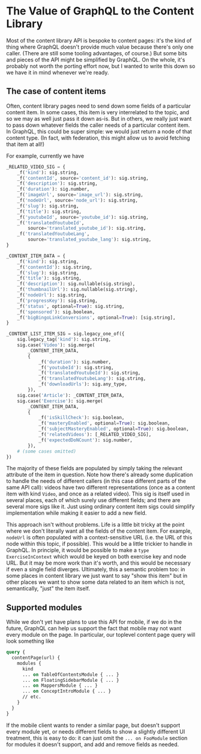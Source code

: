 # The Value of GraphQL to the Content Library

Most of the content library API is bespoke to content pages: it's the kind of thing where GraphQL doesn't provide much value because there's only one caller.  (There are still some tooling advantages, of course.)  But some bits and pieces of the API might be simplified by GraphQL.  On the whole, it's probably not worth the porting effort now, but I wanted to write this down so we have it in mind whenever we're ready.

## The case of content items

Often, content library pages need to send down some fields of a particular content item.  In some cases, this item is very interrelated to the topic, and so we may as well just pass it down as-is.  But in others, we really just want to pass down whatever fields the caller needs of a particular content item.  In GraphQL, this could be super simple: we would just return a node of that content type.  (In fact, with federation, this might allow us to avoid fetching that item at all!)

For example, currently we have
```python
_RELATED_VIDEO_SIG = {
    _f('kind'): sig.string,
    _f('contentId', source='content_id'): sig.string,
    _f('description'): sig.string,
    _f('duration'): sig.number,
    _f('imageUrl', source='image_url'): sig.string,
    _f('nodeUrl', source='node_url'): sig.string,
    _f('slug'): sig.string,
    _f('title'): sig.string,
    _f('youtubeId', source='youtube_id'): sig.string,
    _f('translatedYoutubeId',
        source='translated_youtube_id'): sig.string,
    _f('translatedYoutubeLang',
        source='translated_youtube_lang'): sig.string,
}

_CONTENT_ITEM_DATA = {
    _f('kind'): sig.string,
    _f('contentId'): sig.string,
    _f('slug'): sig.string,
    _f('title'): sig.string,
    _f('description'): sig.nullable(sig.string),
    _f('thumbnailUrl'): sig.nullable(sig.string),
    _f('nodeUrl'): sig.string,
    _f('progressKey'): sig.string,
    _f('status', optional=True): sig.string,
    _f('sponsored'): sig.boolean,
    _f('bigBingoLinkConversions', optional=True): [sig.string],
}

_CONTENT_LIST_ITEM_SIG = sig.legacy_one_of({
    sig.legacy_tag('kind'): sig.string,
    sig.case('Video'): sig.merge(
        _CONTENT_ITEM_DATA,
        {
            _f('duration'): sig.number,
            _f('youtubeId'): sig.string,
            _f('translatedYoutubeId'): sig.string,
            _f('translatedYoutubeLang'): sig.string,
            _f('downloadUrls'): sig.any_type,
        }),
    sig.case('Article'): _CONTENT_ITEM_DATA,
    sig.case('Exercise'): sig.merge(
        _CONTENT_ITEM_DATA,
        {
            _f('isSkillCheck'): sig.boolean,
            _f('masteryEnabled', optional=True): sig.boolean,
            _f('subjectMasteryEnabled', optional=True): sig.boolean,
            _f('relatedVideos'): [_RELATED_VIDEO_SIG],
            _f('expectedDoNCount'): sig.number,
        }),
    # (some cases omitted)
})
```
The majority of these fields are populated by simply taking the relevant attribute of the item in question.  Note how there's already some duplication to handle the needs of different callers (in this case different parts of the same API call): videos have two different representations (once as a content item with kind `Video`, and once as a related video).  This sig is itself used in several places, each of which surely use different fields; and there are several more sigs like it.  Just using ordinary content item sigs could simplify implementation while making it easier to add a new field.

This approach isn't without problems.  Life is a little bit tricky at the point where we don't literally want all the fields of the content item.  For example, `nodeUrl` is often populated with a context-sensitive URL (i.e. the URL of this node within this topic, if possible).  This would be a little trickier to handle in GraphQL.  In principle, it would be possible to make a `type ExerciseInContext` which would be keyed on both exercise key and node URL.  But it may be more work than it's worth, and this would be necessary if even a single field diverges.  Ultimately, this a semantic problem too: in some places in content library we just want to say "show this item" but in other places we want to show some data related to an item which is not, semantically, "just" the item itself.

## Supported modules

While we don't yet have plans to use this API for mobile, if we do in the future, GraphQL can help us support the fact that mobile may not want every module on the page.  In particular, our toplevel content page query will look something like
```graphql
query {
  contentPage(url) {
    modules {
      kind
      ... on TableOfContentsModule { ... }
      ... on FloatingSidebarModule { ... }
      ... on MappersModule { ... }
      ... on ConceptIntroModule { ... }
      // etc.
    }
  }
}
```

If the mobile client wants to render a similar page, but doesn't support every module yet, or needs different fields to show a slightly different UI treatment, this is easy to do: it can just omit the `... on FooModule` section for modules it doesn't support, and add and remove fields as needed.
